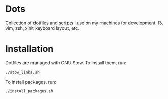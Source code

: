 # Dots

Collection of dotfiles and scripts I use on my machines for development. I3, vim, zsh, xinit keyboard layout, etc.

# Installation

Dotfiles are managed with GNU Stow. To install them, run:

```bash
./stow_links.sh
```

To install packages, run:

```bash
./install_packages.sh
```
